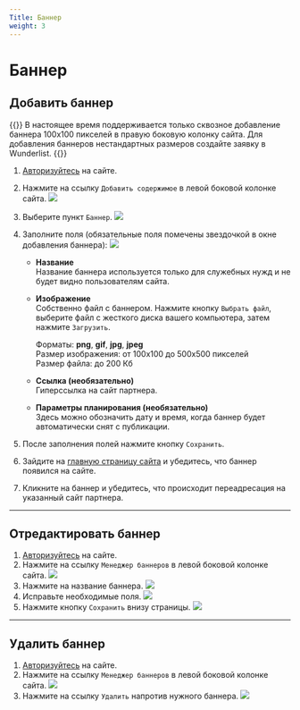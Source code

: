 ```yaml
---
Title: Баннер
weight: 3
---
```


# Баннер

## Добавить баннер

{{<hint warning>}}
В настоящее время поддерживается только сквозное добавление баннера 100х100 пикселей в правую боковую колонку сайта. Для добавления баннеров нестандартных размеров создайте заявку в Wunderlist.
{{</hint>}}


1. [Авторизуйтесь](../auth) на сайте.

1. Нажмите на ссылку `Добавить содержимое` в левой боковой колонке сайта. ![](../img/create_content_link.png)

1. Выберите пункт `Баннер`. ![](../img/create_banner_link.png)

1. Заполните поля (обязательные поля помечены звездочкой в окне добавления баннера): ![](../img/banner_fields.png)

    - **Название**  
    Название баннера используется только для служебных нужд и не будет видно пользователям сайта.

    - **Изображение**  
    Собственно файл с баннером. Нажмите кнопку `Выбрать файл`, выберите файл с жесткого диска вашего компьютера, затем нажмите `Загрузить`.

        Форматы: **png**, **gif**, **jpg**, **jpeg**  
        Размер изображения: от 100x100 до 500x500 пикселей  
        Размер файла: до 200 Кб

    - **Ссылка (необязательно)**  
    Гиперссылка на сайт партнера.

    - **Параметры планирования (необязательно)**  
    Здесь можно обозначить дату и время, когда баннер будет автоматически снят с публикации.

1. После заполнения полей нажмите кнопку `Сохранить`.  

1. Зайдите на [главную страницу сайта](http://zzr.ru) и убедитесь, что баннер появился на сайте.

1. Кликните на баннер и убедитесь, что происходит переадресация на указанный сайт партнера.

--------

## Отредактировать баннер

1. [Авторизуйтесь](../auth) на сайте.
1. Нажмите на ссылку `Менеджер баннеров` в левой боковой колонке сайта. ![](../img/bannermanager_link.png)
1. Нажмите на название баннера. ![](../img/bannermanager_page_click_bannertitle.png)
1. Исправьте необходимые поля. ![](../img/edit_banner_page.png)
1. Нажмите кнопку `Сохранить` внизу страницы. ![](../img/edit_banner_page_click_save.png)

--------

## Удалить баннер

1. [Авторизуйтесь](../auth) на сайте.
1. Нажмите на ссылку `Менеджер баннеров` в левой боковой колонке сайта. ![](../img/bannermanager_link.png)
1. Нажмите на ссылку `Удалить` напротив нужного баннера. ![](../img/bannermanager_page_delete_banner.png)
